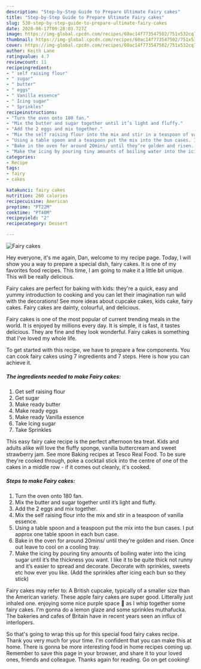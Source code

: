 ```yaml
---
description: "Step-by-Step Guide to Prepare Ultimate Fairy cakes"
title: "Step-by-Step Guide to Prepare Ultimate Fairy cakes"
slug: 530-step-by-step-guide-to-prepare-ultimate-fairy-cakes
date: 2020-06-17T09:28:03.727Z
image: https://img-global.cpcdn.com/recipes/60ac14f773547502/751x532cq70/fairy-cakes-recipe-main-photo.jpg
thumbnail: https://img-global.cpcdn.com/recipes/60ac14f773547502/751x532cq70/fairy-cakes-recipe-main-photo.jpg
cover: https://img-global.cpcdn.com/recipes/60ac14f773547502/751x532cq70/fairy-cakes-recipe-main-photo.jpg
author: Keith Lane
ratingvalue: 4.7
reviewcount: 11
recipeingredient:
- " self raising flour"
- " sugar"
- " butter"
- " eggs"
- " Vanilla essence"
- " Icing sugar"
- " Sprinkles"
recipeinstructions:
- "Turn the oven onto 180 fan."
- "Mix the butter and sugar together until it’s light and fluffy."
- "Add the 2 eggs and mix together."
- "Mix the self raising flour into the mix and stir in a teaspoon of vanilla essence."
- "Using a table spoon and a teaspoon put the mix into the bun cases. I put approx one table spoon in each bun case."
- "Bake in the oven for around 20mins/ until they’re golden and risen. Once out leave to cool on a cooling tray."
- "Make the icing by pouring tiny amounts of boiling water into the icing sugar until it’s the thickness you want. I like it to be quite thick not runny and it’s easier to spread and decorate. Decorate with sprinkles, sweets etc how ever you like. (Add the sprinkles after icing each bun so they stick)"
categories:
- Recipe
tags:
- fairy
- cakes

katakunci: fairy cakes 
nutrition: 260 calories
recipecuisine: American
preptime: "PT22M"
cooktime: "PT40M"
recipeyield: "2"
recipecategory: Dessert

---
```



![Fairy cakes](https://img-global.cpcdn.com/recipes/60ac14f773547502/751x532cq70/fairy-cakes-recipe-main-photo.jpg)

Hey everyone, it's me again, Dan, welcome to my recipe page. Today, I will show you a way to prepare a special dish, fairy cakes. It is one of my favorites food recipes. This time, I am going to make it a little bit unique. This will be really delicious.

Fairy cakes are perfect for baking with kids: they&#39;re a quick, easy and yummy introduction to cooking and you can let their imagination run wild with the decorations! See more ideas about cupcake cakes, kids cake, fairy cakes. Fairy cakes are dainty, colourful, and delicious.

Fairy cakes is one of the most popular of current trending meals in the world. It is enjoyed by millions every day. It is simple, it is fast, it tastes delicious. They are fine and they look wonderful. Fairy cakes is something that I've loved my whole life.


To get started with this recipe, we have to prepare a few components. You can cook fairy cakes using 7 ingredients and 7 steps. Here is how you can achieve it.

<!--inarticleads1-->

##### The ingredients needed to make Fairy cakes:

1. Get  self raising flour
1. Get  sugar
1. Make ready  butter
1. Make ready  eggs
1. Make ready  Vanilla essence
1. Take  Icing sugar
1. Take  Sprinkles


This easy fairy cake recipe is the perfect afternoon tea treat. Kids and adults alike will love the fluffy sponge, vanilla buttercream and sweet strawberry jam. See more Baking recipes at Tesco Real Food. To be sure they&#39;re cooked through, poke a cocktail stick into the centre of one of the cakes in a middle row - if it comes out cleanly, it&#39;s cooked. 

<!--inarticleads2-->

##### Steps to make Fairy cakes:

1. Turn the oven onto 180 fan.
1. Mix the butter and sugar together until it’s light and fluffy.
1. Add the 2 eggs and mix together.
1. Mix the self raising flour into the mix and stir in a teaspoon of vanilla essence.
1. Using a table spoon and a teaspoon put the mix into the bun cases. I put approx one table spoon in each bun case.
1. Bake in the oven for around 20mins/ until they’re golden and risen. Once out leave to cool on a cooling tray.
1. Make the icing by pouring tiny amounts of boiling water into the icing sugar until it’s the thickness you want. I like it to be quite thick not runny and it’s easier to spread and decorate. Decorate with sprinkles, sweets etc how ever you like. (Add the sprinkles after icing each bun so they stick)


Fairy cakes may refer to: A British cupcake, typically of a smaller size than the American variety. These apple fairy cakes are super good. Litterally just inhaled one. enjoying some nice purple space 🍪 as I whip together some fairy cakes. I&#39;m gonna do a lemon glaze and some sprinkles muthafucka. The bakeries and cafes of Britain have in recent years seen an influx of interlopers. 

So that's going to wrap this up for this special food fairy cakes recipe. Thank you very much for your time. I'm confident that you can make this at home. There is gonna be more interesting food in home recipes coming up. Remember to save this page in your browser, and share it to your loved ones, friends and colleague. Thanks again for reading. Go on get cooking!
